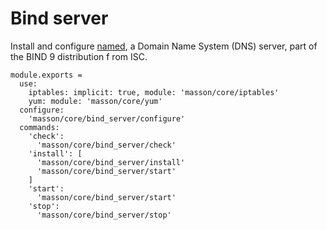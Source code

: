 
# Bind server

Install and configure [named](http://linux.die.net/man/8/named), a 
Domain Name System (DNS) server, part of the BIND 9 distribution f
rom ISC.

    module.exports =
      use:
        iptables: implicit: true, module: 'masson/core/iptables'
        yum: module: 'masson/core/yum'
      configure:
        'masson/core/bind_server/configure'
      commands:
        'check':
          'masson/core/bind_server/check'
        'install': [
          'masson/core/bind_server/install'
          'masson/core/bind_server/start'
        ]
        'start':
          'masson/core/bind_server/start'
        'stop':
          'masson/core/bind_server/stop'
